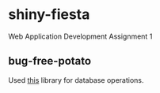 # shiny-fiesta
Web Application Development Assignment 1

## bug-free-potato
Used [this](https://github.com/TimurKiyivinski/bug-free-potato) library for database operations.
